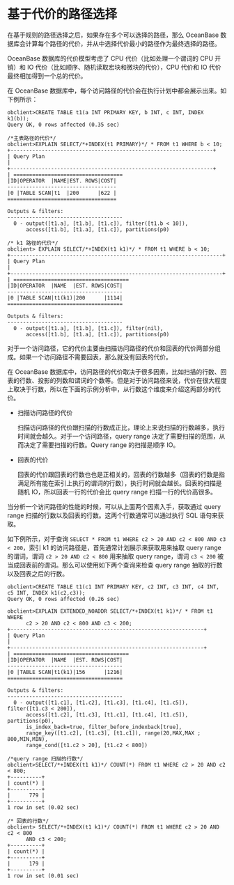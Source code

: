 基于代价的路径选择 
==============================

在基于规则的路径选择之后，如果存在多个可以选择的路径，那么 OceanBase 数据库会计算每个路径的代价，并从中选择代价最小的路径作为最终选择的路径。

OceanBase 数据库的代价模型考虑了 CPU 代价（比如处理一个谓词的 CPU 开销）和 IO 代价（比如顺序、随机读取宏块和微块的代价），CPU 代价和 IO 代价最终相加得到一个总的代价。

在 OceanBase 数据库中，每个访问路径的代价会在执行计划中都会展示出来。如下例所示：

    obclient>CREATE TABLE t1(a INT PRIMARY KEY, b INT, c INT, INDEX k1(b));
    Query OK, 0 rows affected (0.35 sec)
    
    /*主表路径的代价*/
    obclient>EXPLAIN SELECT/*+INDEX(t1 PRIMARY)*/ * FROM t1 WHERE b < 10;
    +-----------------------------------------------------------------+
    | Query Plan                                                                              |
    +-----------------------------------------------------------------+
    | ===================================
    |ID|OPERATOR  |NAME|EST. ROWS|COST|
    -----------------------------------
    |0 |TABLE SCAN|t1  |200      |622 |
    ===================================
    
    Outputs & filters:
    -------------------------------------
      0 - output([t1.a], [t1.b], [t1.c]), filter([t1.b < 10]),
          access([t1.b], [t1.a], [t1.c]), partitions(p0)
    
    /* k1 路径的代价*/
    obclient> EXPLAIN SELECT/*+INDEX(t1 k1)*/ * FROM t1 WHERE b < 10;
    +--------------------------------------------------------------------+
    | Query Plan                                                                                   |
    +--------------------------------------------------------------------+
    | =====================================
    |ID|OPERATOR  |NAME  |EST. ROWS|COST|
    -------------------------------------
    |0 |TABLE SCAN|t1(k1)|200      |1114|
    =====================================
    
    Outputs & filters:
    -------------------------------------
      0 - output([t1.a], [t1.b], [t1.c]), filter(nil),
          access([t1.b], [t1.a], [t1.c]), partitions(p0)



对于一个访问路径，它的代价主要由扫描访问路径的代价和回表的代价两部分组成。如果一个访问路径不需要回表，那么就没有回表的代价。

在 OceanBase 数据库中，访问路径的代价取决于很多因素，比如扫描的行数、回表的行数、投影的列数和谓词的个数等。但是对于访问路径来说，代价在很大程度上取决于行数，所以在下面的示例分析中，从行数这个维度来介绍这两部分的代价。

* 扫描访问路径的代价

  扫描访问路径的代价跟扫描的行数成正比，理论上来说扫描的行数越多，执行时间就会越久。对于一个访问路径，query range 决定了需要扫描的范围，从而决定了需要扫描的行数。Query range 的扫描是顺序 IO。
  

* 回表的代价 

  回表的代价跟回表的行数也也是正相关的，回表的行数越多（回表的行数是指满足所有能在索引上执行的谓词的行数），执行时间就会越长。回表的扫描是随机 IO，所以回表一行的代价会比 query range 扫描一行的代价高很多。
  




当分析一个访问路径的性能的时候，可以从上面两个因素入手，获取通过 query range 扫描的行数以及回表的行数。这两个行数通常可以通过执行 SQL 语句来获取。

如下例所示，对于查询 `SELECT * FROM t1 WHERE c2 > 20 AND c2 < 800 AND c3 < 200`，索引 k1 的访问路径是，首先通常计划展示来获取用来抽取 query range 的谓词，谓词 `c2 > 20 AND c2 < 800` 用来抽取 query range，谓词 `c3 < 200` 被当成回表前的谓词。那么可以使用如下两个查询来检查 query range 抽取的行数以及回表之后的行数。

    obclient>CREATE TABLE t1(c1 INT PRIMARY KEY, c2 INT, c3 INT, c4 INT, c5 INT, INDEX k1(c2,c3));
    Query OK, 0 rows affected (0.26 sec)
    
    obclient>EXPLAIN EXTENDED_NOADDR SELECT/*+INDEX(t1 k1)*/ * FROM t1 WHERE 
          c2 > 20 AND c2 < 800 AND c3 < 200;
    +--------------------------------------------------------------+
    | Query Plan                                                                          |
    +--------------------------------------------------------------+
    | =====================================
    |ID|OPERATOR  |NAME  |EST. ROWS|COST|
    -------------------------------------
    |0 |TABLE SCAN|t1(k1)|156      |1216|
    =====================================
    
    Outputs & filters:
    -------------------------------------
      0 - output([t1.c1], [t1.c2], [t1.c3], [t1.c4], [t1.c5]), filter([t1.c3 < 200]),
          access([t1.c2], [t1.c3], [t1.c1], [t1.c4], [t1.c5]), partitions(p0),
          is_index_back=true, filter_before_indexback[true],
          range_key([t1.c2], [t1.c3], [t1.c1]), range(20,MAX,MAX ; 800,MIN,MIN),
          range_cond([t1.c2 > 20], [t1.c2 < 800])
    
    /*query range 扫描的行数*/
    obclient>SELECT/*+INDEX(t1 k1)*/ COUNT(*) FROM t1 WHERE c2 > 20 AND c2 < 800;
    +----------+
    | count(*) |
    +----------+
    |      779 |
    +----------+
    1 row in set (0.02 sec)
    
    /* 回表的行数*/
    obclient> SELECT/*+INDEX(t1 k1)*/ COUNT(*) FROM t1 WHERE c2 > 20 AND c2 < 800
          AND c3 < 200;
    +----------+
    | count(*) |
    +----------+
    |      179 |
    +----------+
    1 row in set (0.01 sec)



